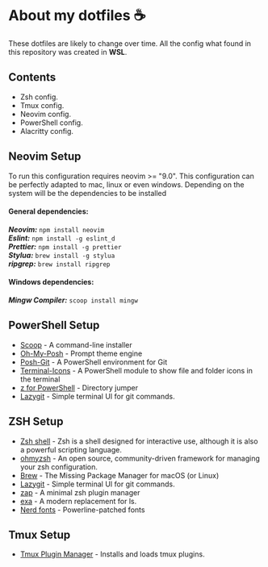 # About my dotfiles ☕️

These dotfiles are likely to change over time. All the config what found in this repository was created in **WSL**.

## Contents

- Zsh config.
- Tmux config.
- Neovim config.
- PowerShell config.
- Alacritty config.

## Neovim Setup

To run this configuration requires neovim >= "9.0".
This configuration can be perfectly adapted to mac, linux or even windows. Depending on the system will be the dependencies to be installed

#### General dependencies:

**_Neovim:_** `npm install neovim` <br/>
**_Eslint:_** `npm install -g eslint_d` <br/>
**_Prettier:_** `npm install -g prettier` <br/>
**_Stylua:_** `brew install -g stylua` <br/>
**_ripgrep:_** `brew install ripgrep` <br/>

#### Windows dependencies:

**_Mingw Compiler:_** `scoop install mingw`

## PowerShell Setup

- [Scoop](https://scoop.sh/) - A command-line installer<br>
- [Oh-My-Posh](https://ohmyposh.dev/) - Prompt theme engine<br>
- [Posh-Git](https://github.com/dahlbyk/posh-git) - A PowerShell environment for Git<br>
- [Terminal-Icons](https://github.com/devblackops/Terminal-Icons) - A PowerShell module to show file and folder icons in the terminal<br>
- [z for PowerShell](https://www.powershellgallery.com/packages/z/1.1.9) - Directory jumper<br>
- [Lazygit](https://github.com/jesseduffield/lazygit) - Simple terminal UI for git commands.<br>

## ZSH Setup

- [Zsh shell](https://www.zsh.org/) - Zsh is a shell designed for interactive use, although it is also a powerful scripting language.<br>
- [ohmyzsh](https://github.com/ohmyzsh/ohmyzsh) - An open source, community-driven framework for managing your zsh configuration.<br>
- [Brew](https://brew.sh/) - The Missing Package Manager for macOS (or Linux)<br>
- [Lazygit](https://github.com/jesseduffield/lazygit) - Simple terminal UI for git commands.<br>
- [zap](https://github.com/zap-zsh/zap) - A minimal zsh plugin manager<br>
- [exa](https://the.exa.website/) - A modern replacement for ls.<br>
- [Nerd fonts](https://github.com/ryanoasis/nerd-fonts) - Powerline-patched fonts<br>

## Tmux Setup

- [Tmux Plugin Manager](https://github.com/tmux-plugins/tpm) - Installs and loads tmux plugins.<br>
